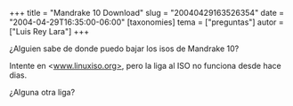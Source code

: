 +++
title = "Mandrake 10 Download"
slug = "20040429163526354"
date = "2004-04-29T16:35:00-06:00"
[taxonomies]
tema = ["preguntas"]
autor = ["Luis Rey Lara"]
+++

¿Alguien sabe de donde puedo bajar los isos de Mandrake 10?

Intente en <www.linuxiso.org>, pero la liga al ISO no funciona desde hace
dias.

¿Alguna otra liga?
